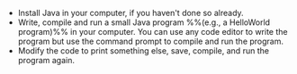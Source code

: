 <panel type="secondary" header="###  <small><small>{{ icon_important }} [Exercise] Run HelloWorld</small></small>" expanded >

* Install Java in your computer, if you haven't done so already.
* Write, compile and run a small Java program %%(e.g., a HelloWorld program)%% in your computer. You can use any code editor to write the program but use the command prompt to compile and run the program.
* Modify the code to print something else, save, compile, and run the program again.

</panel>
